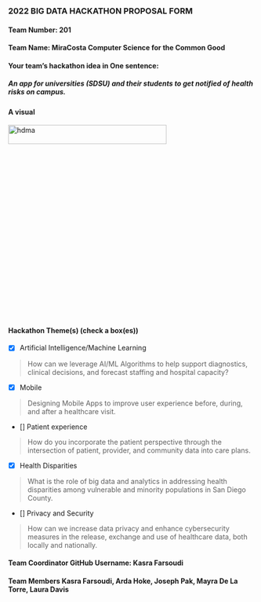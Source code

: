 ### 2022 BIG DATA HACKATHON PROPOSAL FORM

#### Team Number: 201  

#### Team Name: MiraCosta Computer Science for the Common Good    
  
#### Your team’s hackathon idea in One sentence:
##### An app for universities (SDSU) and their students to get notified of health risks on campus.


#### A visual

<img height="10%" width="80%" alt="hdma" src="https://i.ibb.co/crcmRdz/mya.png?raw=true"> 


#### Hackathon Theme(s) (check a box(es))
- [X] Artificial Intelligence/Machine Learning 
> How can we leverage AI/ML Algorithms to help support diagnostics, clinical decisions, and forecast staffing and hospital capacity?
- [X] Mobile
> Designing Mobile Apps to improve user experience before, during, and after a healthcare visit.
- [] Patient experience
> How do you incorporate the patient perspective through the intersection of patient, provider, and community data into care plans.
- [X] Health Disparities
> What is the role of big data and analytics in addressing health disparities among vulnerable and minority populations in San Diego County.
- [] Privacy and Security
> How can we increase data privacy and enhance cybersecurity measures in the release, exchange and use of healthcare data, both locally and nationally.

#### Team Coordinator GitHub Username: Kasra Farsoudi

#### Team Members Kasra Farsoudi, Arda Hoke, Joseph Pak, Mayra De La Torre, Laura Davis 

